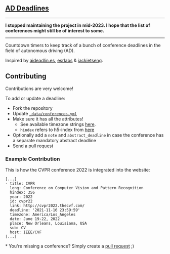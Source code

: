## [AD Deadlines](https://ad-deadlines.com)

---

**I stopped maintaining the project in mid-2023. I hope that the list of conferences might still be of interest to some.**

---

Countdown timers to keep track of a bunch of conference deadlines in the field of autonomous driving (AD).

Inspired by [aideadlin.es](https://aideadlin.es/?sub=ML,CV,RO), [esrlabs](https://github.com/esrlabs/Conferences-for-Autonomous-Driving) & [jackietseng](https://jackietseng.github.io/conference_call_for_paper/conferences-with-ccf.html).

## Contributing

Contributions are very welcome!

To add or update a deadline:
- Fork the repository
- Update [`_data/conferences.yml`](https://github.com/daniel-bogdoll/ad-deadlines/blob/gh-pages/_data/conferences.yml)
- Make sure it has all the attributes!
    + See available timezone strings [here](https://momentjs.com/timezone/).
    + `hindex` refers to h5-index from [here](https://scholar.google.com/citations?view_op=top_venues&hl=en)
- Optionally add a `note` and `abstract_deadline` in case the conference has a separate mandatory abstract deadline
- Send a pull request

### Example Contribution
This is how the CVPR conference 2022 is integrated into the website:
```
[...]
- title: CVPR
  long: Conference on Computer Vision and Pattern Recognition
  hindex: 356
  year: 2022
  id: cvpr22
  link: http://cvpr2022.thecvf.com/
  deadline: '2021-11-16 23:59:59'
  timezone: America/Los_Angeles
  date: June 19-22, 2022
  place: New Orleans, Louisiana, USA
  sub: CV
  host: IEEE/CVF
[...]
```

\* You're missing a conference? Simply create a [pull request](https://github.com/daniel-bogdoll/ad-deadlines/blob/gh-pages/_data/conferences.yml) ;)

